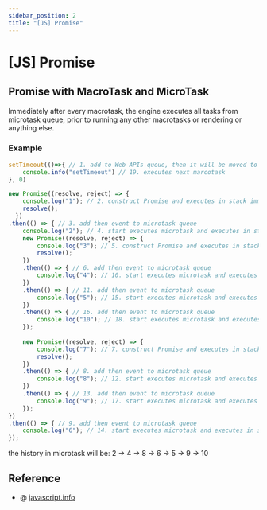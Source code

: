 ```yaml
---
sidebar_position: 2
title: "[JS] Promise"
---
```


# [JS] Promise

## Promise with MacroTask and MicroTask

Immediately after every macrotask, the engine executes all tasks from microtask queue, prior to running any other macrotasks or rendering or anything else.

### Example

```javascript
setTimeout(()=>{ // 1. add to Web APIs queue, then it will be moved to macrotask.
    console.info("setTimeout") // 19. executes next marcotask
}, 0)

new Promise((resolve, reject) => {
    console.log("1"); // 2. construct Promise and executes in stack immediately
    resolve();
  })
.then(() => { // 3. add then event to microtask queue
    console.log("2"); // 4. start executes microtask and executes in stack immediately
    new Promise((resolve, reject) => { 
        console.log("3"); // 5. construct Promise and executes in stack immediately
        resolve();
    })
    .then(() => { // 6. add then event to microtask queue
        console.log("4"); // 10. start executes microtask and executes in stack immediately
    })
    .then(() => { // 11. add then event to microtask queue
        console.log("5"); // 15. start executes microtask and executes in stack immediately
    })
    .then(() => { // 16. add then event to microtask queue
        console.log("10"); // 18. start executes microtask and executes in stack immediately
    });
    
    new Promise((resolve, reject) => {
        console.log("7"); // 7. construct Promise and executes in stack immediately
        resolve();
    })
    .then(() => { // 8. add then event to microtask queue
        console.log("8"); // 12. start executes microtask and executes in stack immediately
    })
    .then(() => { // 13. add then event to microtask queue
        console.log("9"); // 17. start executes microtask and executes in stack immediately
    });
})
.then(() => { // 9. add then event to microtask queue 
    console.log("6"); // 14. start executes microtask and executes in stack immediately
});
```

the history in microtask will be:
2 -> 4 -> 8 -> 6 -> 5 -> 9 -> 10

## Reference

+ @ [javascript.info](https://javascript.info/event-loop#macrotasks-and-microtasks)

